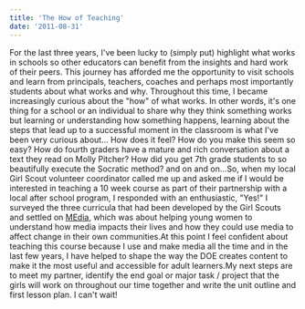 ```yaml
---
title: 'The How of Teaching'
date: '2011-08-31'
---
```


For the last three years, I've been lucky to (simply put) highlight what works in schools so other educators can benefit from the insights and hard work of their peers. This journey has afforded me the opportunity to visit schools and learn from principals, teachers, coaches and perhaps most importantly students about what works and why. Throughout this time, I became increasingly curious about the "how" of what works. In other words, it's one thing for a school or an individual to share why they think something works but learning or understanding how something happens, learning about the steps that lead up to a successful moment in the classroom is what I've been very curious about... How does it feel? How do you make this seem so easy? How do fourth graders have a mature and rich conversation about a text they read on Molly Pitcher? How did you get 7th grade students to so beautifully execute the Socratic method? and on and on...So, when my local Girl Scout volunteer coordinator called me up and asked me if I would be interested in teaching a 10 week course as part of their partnership with a local after school program, I responded with an enthusiastic, "Yes!" I surveyed the three curricula that had been developed by the Girl Scouts and settled on [MEdia](http://www.girlscouts.org/program/journeys/your_story/), which was about helping young women to understand how media impacts their lives and how they could use media to affect change in their own communities.At this point I feel confident about teaching this course because I use and make media all the time and in the last few years, I have helped to shape the way the DOE creates content to make it the most useful and accessible for adult learners.My next steps are to meet my partner, identify the end goal or major task / project that the girls will work on throughout our time together and write the unit outline and first lesson plan. I can't wait!